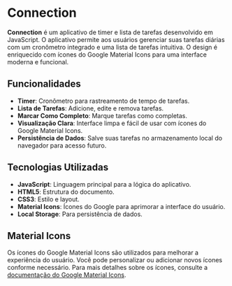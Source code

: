 # Connection

**Connection** é um aplicativo de timer e lista de tarefas desenvolvido em JavaScript. O aplicativo permite aos usuários gerenciar suas tarefas diárias com um cronômetro integrado e uma lista de tarefas intuitiva. O design é enriquecido com ícones do Google Material Icons para uma interface moderna e funcional.

## Funcionalidades

- **Timer**: Cronômetro para rastreamento de tempo de tarefas.
- **Lista de Tarefas**: Adicione, edite e remova tarefas.
- **Marcar Como Completo**: Marque tarefas como completas.
- **Visualização Clara**: Interface limpa e fácil de usar com ícones do Google Material Icons.
- **Persistência de Dados**: Salve suas tarefas no armazenamento local do navegador para acesso futuro.

## Tecnologias Utilizadas

- **JavaScript**: Linguagem principal para a lógica do aplicativo.
- **HTML5**: Estrutura do documento.
- **CSS3**: Estilo e layout.
- **Material Icons**: Ícones do Google para aprimorar a interface do usuário.
- **Local Storage**: Para persistência de dados.

## Material Icons

Os ícones do Google Material Icons são utilizados para melhorar a experiência do usuário. Você pode personalizar ou adicionar novos ícones conforme necessário. Para mais detalhes sobre os ícones, consulte a [documentação do Google Material Icons](https://material.io/resources/icons/).
